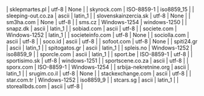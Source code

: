 | sklepmartes.pl | utf-8 | None |
| skyrock.com | ISO-8859-1 | iso8859_15 |
| sleeping-out.co.za | ascii | latin_1 |
| slovenskainzercia.sk | utf-8 | None |
| sm3ha.com | None | utf-8 |
| sms.cz | Windows-1254 | windows-1250 |
| snapz.dk | ascii | latin_1 |
| sobiad.com | ascii | utf-8 |
| societe.com | Windows-1252 | latin_1 |
| societeinfo.com | utf-8 | None |
| sociolla.com | ascii | utf-8 |
| soco.id | ascii | utf-8 |
| sofoot.com | utf-8 | None |
| spiti24.gr | ascii | latin_1 |
| spitogatos.gr | ascii | latin_1 |
| spleis.no | Windows-1252 | iso8859_9 |
| sporcle.com | ascii | latin_1 |
| sport.be | ISO-8859-1 | utf-8 |
| sportisimo.sk | utf-8 | windows-1251 |
| sportscene.co.za | ascii | utf-8 |
| sporx.com | ISO-8859-1 | Windows-1254 |
| srbija-nekretnine.org | ascii | latin_1 |
| srugim.co.il | utf-8 | None |
| stackexchange.com | ascii | utf-8 |
| star.com.tr | Windows-1252 | iso8859_9 |
| stcars.sg | ascii | latin_1 |
| storeallbds.com | ascii | utf-8 |
